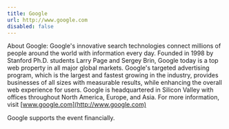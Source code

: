 ```yaml
---
title: Google
url: http://www.google.com
disabled: false
---
```

About Google: Google's innovative search technologies connect millions of
people around the world with information every day. Founded in 1998 by Stanford
Ph.D. students Larry Page and Sergey Brin, Google today is a top web property
in all major global markets. Google's targeted advertising program, which is
the largest and fastest growing in the industry, provides businesses of all
sizes with measurable results, while enhancing the overall web experience for
users. Google is headquartered in Silicon Valley with offices throughout North
America, Europe, and Asia. For more information, visit
[www.google.com](http://www.google.com)

Google supports the event financially.
